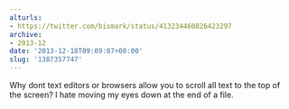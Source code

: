 ```yaml
---
alturls:
- https://twitter.com/bismark/status/413234460826423297
archive:
- 2013-12
date: '2013-12-18T09:09:07+00:00'
slug: '1387357747'
---
```


Why dont text editors or browsers allow you to scroll all text to the top of the screen? I hate moving my eyes down at the end of a file.

